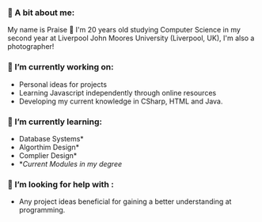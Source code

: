 ### 👋 A bit about me:
My name is Praise 👋 I'm 20 years old studying Computer Science in my second year at Liverpool John Moores University (Liverpool, UK), I'm also a photographer!

### 🔭 I’m currently working on:
- Personal ideas for projects
- Learning Javascript independently through online resources
- Developing my current knowledge in CSharp, HTML and Java.

### 🌱 I’m currently learning:
- Database Systems*
- Algorthim Design*
- Complier Design*
- **Current Modules in my degree*

### 🤔 I’m looking for help with :
- Any project ideas beneficial for gaining a better understanding at programming.
